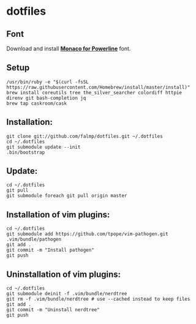 # dotfiles

## Font

Download and install **[Monaco for Powerline](https://gist.github.com/baopham/1838072#file-monaco-for-powerline-otf)** font.

## Setup

```
/usr/bin/ruby -e "$(curl -fsSL https://raw.githubusercontent.com/Homebrew/install/master/install)"
brew install coreutils tree the_silver_searcher colordiff httpie direnv git bash-completion jq
brew tap caskroom/cask
```

## Installation:

```
git clone git://github.com/falmp/dotfiles.git ~/.dotfiles
cd ~/.dotfiles
git submodule update --init
.bin/bootstrap
```

## Update:

```
cd ~/.dotfiles
git pull
git submodule foreach git pull origin master
```

## Installation of vim plugins:

```
cd ~/.dotfiles
git submodule add https://github.com/tpope/vim-pathogen.git .vim/bundle/pathogen
git add .
git commit -m "Install pathogen"
git push
```

## Uninstallation of vim plugins:

```
cd ~/.dotfiles
git submodule deinit -f .vim/bundle/nerdtree
git rm -f .vim/bundle/nerdtree # use --cached instead to keep files
git add .
git commit -m "Uninstall nerdtree"
git push
```
